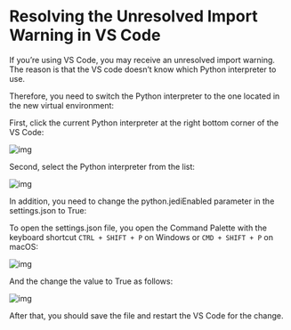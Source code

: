 # Resolving the Unresolved Import Warning in VS Code

If you’re using VS Code, you may receive an unresolved import warning. The reason is that the VS code doesn’t know which Python interpreter to use.

Therefore, you need to switch the Python interpreter to the one located in the new virtual environment:

First, click the current Python interpreter at the right bottom corner of the VS Code:

![img](https://www.pythontutorial.net/wp-content/uploads/2020/10/Python-pipenv-VS-code-configuration.png)


Second, select the Python interpreter from the list:

![img](https://www.pythontutorial.net/wp-content/uploads/2020/10/Python-pipenv-select-Python-Interpreter.png)

In addition, you need to change the python.jediEnabled parameter in the settings.json to True:

To open the settings.json file, you open the Command Palette with the keyboard shortcut `CTRL + SHIFT + P` on Windows or `CMD + SHIFT + P` on macOS:

![img](https://www.pythontutorial.net/wp-content/uploads/2020/10/Python-pipenv-open-settings-JSON-format.png)

And the change the value to True as follows:

![img](https://www.pythontutorial.net/wp-content/uploads/2020/10/Python-pipenv-python.jediEnabled-True.png)

After that, you should save the file and restart the VS Code for the change.